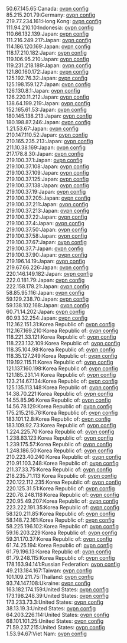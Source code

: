 50.67.145.65:Canada: [ovpn config](vpn/50_67_145_65.ovpn)  
85.215.201.79:Germany: [ovpn config](vpn/85_215_201_79.ovpn)  
219.77.234.161:Hong Kong: [ovpn config](vpn/219_77_234_161.ovpn)  
111.94.210.10:Indonesia: [ovpn config](vpn/111_94_210_10.ovpn)  
110.66.132.139:Japan: [ovpn config](vpn/110_66_132_139.ovpn)  
111.216.249.217:Japan: [ovpn config](vpn/111_216_249_217.ovpn)  
114.186.120.169:Japan: [ovpn config](vpn/114_186_120_169.ovpn)  
118.17.210.182:Japan: [ovpn config](vpn/118_17_210_182.ovpn)  
119.106.95.210:Japan: [ovpn config](vpn/119_106_95_210.ovpn)  
119.231.218.189:Japan: [ovpn config](vpn/119_231_218_189.ovpn)  
121.80.160.172:Japan: [ovpn config](vpn/121_80_160_172.ovpn)  
125.192.76.32:Japan: [ovpn config](vpn/125_192_76_32.ovpn)  
125.198.159.127:Japan: [ovpn config](vpn/125_198_159_127.ovpn)  
126.130.8.1:Japan: [ovpn config](vpn/126_130_8_1.ovpn)  
126.220.11.212:Japan: [ovpn config](vpn/126_220_11_212.ovpn)  
138.64.199.219:Japan: [ovpn config](vpn/138_64_199_219.ovpn)  
152.165.61.53:Japan: [ovpn config](vpn/152_165_61_53.ovpn)  
180.145.138.213:Japan: [ovpn config](vpn/180_145_138_213.ovpn)  
180.198.87.246:Japan: [ovpn config](vpn/180_198_87_246.ovpn)  
1.21.53.67:Japan: [ovpn config](vpn/1_21_53_67.ovpn)  
210.147.110.52:Japan: [ovpn config](vpn/210_147_110_52.ovpn)  
210.165.235.213:Japan: [ovpn config](vpn/210_165_235_213.ovpn)  
211.10.38.169:Japan: [ovpn config](vpn/211_10_38_169.ovpn)  
217.178.8.30:Japan: [ovpn config](vpn/217_178_8_30.ovpn)  
219.100.37.1:Japan: [ovpn config](vpn/219_100_37_1.ovpn)  
219.100.37.108:Japan: [ovpn config](vpn/219_100_37_108.ovpn)  
219.100.37.109:Japan: [ovpn config](vpn/219_100_37_109.ovpn)  
219.100.37.125:Japan: [ovpn config](vpn/219_100_37_125.ovpn)  
219.100.37.138:Japan: [ovpn config](vpn/219_100_37_138.ovpn)  
219.100.37.19:Japan: [ovpn config](vpn/219_100_37_19.ovpn)  
219.100.37.205:Japan: [ovpn config](vpn/219_100_37_205.ovpn)  
219.100.37.211:Japan: [ovpn config](vpn/219_100_37_211.ovpn)  
219.100.37.213:Japan: [ovpn config](vpn/219_100_37_213.ovpn)  
219.100.37.22:Japan: [ovpn config](vpn/219_100_37_22.ovpn)  
219.100.37.4:Japan: [ovpn config](vpn/219_100_37_4.ovpn)  
219.100.37.50:Japan: [ovpn config](vpn/219_100_37_50.ovpn)  
219.100.37.58:Japan: [ovpn config](vpn/219_100_37_58.ovpn)  
219.100.37.67:Japan: [ovpn config](vpn/219_100_37_67.ovpn)  
219.100.37.7:Japan: [ovpn config](vpn/219_100_37_7.ovpn)  
219.100.37.90:Japan: [ovpn config](vpn/219_100_37_90.ovpn)  
219.196.14.19:Japan: [ovpn config](vpn/219_196_14_19.ovpn)  
219.67.66.226:Japan: [ovpn config](vpn/219_67_66_226.ovpn)  
220.146.149.182:Japan: [ovpn config](vpn/220_146_149_182.ovpn)  
222.0.181.79:Japan: [ovpn config](vpn/222_0_181_79.ovpn)  
222.158.178.21:Japan: [ovpn config](vpn/222_158_178_21.ovpn)  
58.85.95.116:Japan: [ovpn config](vpn/58_85_95_116.ovpn)  
59.129.238.70:Japan: [ovpn config](vpn/59_129_238_70.ovpn)  
59.138.102.168:Japan: [ovpn config](vpn/59_138_102_168.ovpn)  
60.71.14.202:Japan: [ovpn config](vpn/60_71_14_202.ovpn)  
60.93.32.254:Japan: [ovpn config](vpn/60_93_32_254.ovpn)  
112.162.151.31:Korea Republic of: [ovpn config](vpn/112_162_151_31.ovpn)  
112.167.169.210:Korea Republic of: [ovpn config](vpn/112_167_169_210.ovpn)  
118.221.33.121:Korea Republic of: [ovpn config](vpn/118_221_33_121.ovpn)  
118.223.132.109:Korea Republic of: [ovpn config](vpn/118_223_132_109.ovpn)  
118.35.104.98:Korea Republic of: [ovpn config](vpn/118_35_104_98.ovpn)  
118.35.127.249:Korea Republic of: [ovpn config](vpn/118_35_127_249.ovpn)  
119.192.115.11:Korea Republic of: [ovpn config](vpn/119_192_115_11.ovpn)  
121.137.160.198:Korea Republic of: [ovpn config](vpn/121_137_160_198.ovpn)  
121.185.231.14:Korea Republic of: [ovpn config](vpn/121_185_231_14.ovpn)  
123.214.67.134:Korea Republic of: [ovpn config](vpn/123_214_67_134.ovpn)  
125.135.113.148:Korea Republic of: [ovpn config](vpn/125_135_113_148.ovpn)  
14.38.70.221:Korea Republic of: [ovpn config](vpn/14_38_70_221.ovpn)  
14.55.85.96:Korea Republic of: [ovpn config](vpn/14_55_85_96.ovpn)  
14.56.78.129:Korea Republic of: [ovpn config](vpn/14_56_78_129.ovpn)  
175.215.216.76:Korea Republic of: [ovpn config](vpn/175_215_216_76.ovpn)  
183.101.12.8:Korea Republic of: [ovpn config](vpn/183_101_12_8.ovpn)  
183.109.92.73:Korea Republic of: [ovpn config](vpn/183_109_92_73.ovpn)  
1.224.225.70:Korea Republic of: [ovpn config](vpn/1_224_225_70.ovpn)  
1.238.83.123:Korea Republic of: [ovpn config](vpn/1_238_83_123.ovpn)  
1.239.175.57:Korea Republic of: [ovpn config](vpn/1_239_175_57.ovpn)  
1.248.186.50:Korea Republic of: [ovpn config](vpn/1_248_186_50.ovpn)  
210.223.40.240:Korea Republic of: [ovpn config](vpn/210_223_40_240.ovpn)  
210.91.103.248:Korea Republic of: [ovpn config](vpn/210_91_103_248.ovpn)  
211.37.33.75:Korea Republic of: [ovpn config](vpn/211_37_33_75.ovpn)  
218.235.71.113:Korea Republic of: [ovpn config](vpn/218_235_71_113.ovpn)  
220.122.112.235:Korea Republic of: [ovpn config](vpn/220_122_112_235.ovpn)  
220.125.31.51:Korea Republic of: [ovpn config](vpn/220_125_31_51.ovpn)  
220.78.248.118:Korea Republic of: [ovpn config](vpn/220_78_248_118.ovpn)  
220.95.49.207:Korea Republic of: [ovpn config](vpn/220_95_49_207.ovpn)  
223.222.191.35:Korea Republic of: [ovpn config](vpn/223_222_191_35.ovpn)  
58.120.211.85:Korea Republic of: [ovpn config](vpn/58_120_211_85.ovpn)  
58.148.72.161:Korea Republic of: [ovpn config](vpn/58_148_72_161.ovpn)  
58.225.196.102:Korea Republic of: [ovpn config](vpn/58_225_196_102.ovpn)  
59.16.203.229:Korea Republic of: [ovpn config](vpn/59_16_203_229.ovpn)  
59.31.170.37:Korea Republic of: [ovpn config](vpn/59_31_170_37.ovpn)  
61.74.25.194:Korea Republic of: [ovpn config](vpn/61_74_25_194.ovpn)  
61.79.196.13:Korea Republic of: [ovpn config](vpn/61_79_196_13.ovpn)  
61.79.248.115:Korea Republic of: [ovpn config](vpn/61_79_248_115.ovpn)  
178.163.94.141:Russian Federation: [ovpn config](vpn/178_163_94_141.ovpn)  
49.213.184.167:Taiwan: [ovpn config](vpn/49_213_184_167.ovpn)  
101.109.211.75:Thailand: [ovpn config](vpn/101_109_211_75.ovpn)  
93.74.147.108:Ukraine: [ovpn config](vpn/93_74_147_108.ovpn)  
163.182.174.159:United States: [ovpn config](vpn/163_182_174_159.ovpn)  
173.198.248.39:United States: [ovpn config](vpn/173_198_248_39.ovpn)  
173.233.73.3:United States: [ovpn config](vpn/173_233_73_3.ovpn)  
38.13.19.3:United States: [ovpn config](vpn/38_13_19_3.ovpn)  
64.203.226.114:United States: [ovpn config](vpn/64_203_226_114.ovpn)  
68.101.101.25:United States: [ovpn config](vpn/68_101_101_25.ovpn)  
71.59.237.215:United States: [ovpn config](vpn/71_59_237_215.ovpn)  
1.53.94.67:Viet Nam: [ovpn config](vpn/1_53_94_67.ovpn)  
